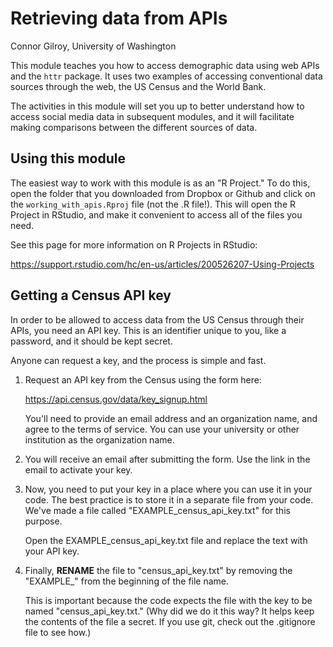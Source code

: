 # Retrieving data from APIs

Connor Gilroy, University of Washington

This module teaches you how to access demographic data using web APIs and
the `httr` package. It uses two examples of accessing conventional data 
sources through the web, the US Census and the World Bank. 

The activities in this module will set you up to better understand how to 
access social media data in subsequent modules, and it will facilitate making comparisons between the different sources of data.

## Using this module

The easiest way to work with this module is as an "R Project." To do this, 
open the folder that you downloaded from Dropbox or Github and click on the
`working_with_apis.Rproj` file (not the .R file!). This will open the R Project
in RStudio, and make it convenient to access all of the files you need.

See this page for more information on R Projects in RStudio:

https://support.rstudio.com/hc/en-us/articles/200526207-Using-Projects

## Getting a Census API key

In order to be allowed to access data from the US Census through their APIs, 
you need an API key. This is an identifier unique to you, like a password, 
and it should be kept secret. 

Anyone can request a key, and the process is simple and fast.

1. Request an API key from the Census using the form here:  

    https://api.census.gov/data/key_signup.html  
    
    You'll need to provide an email address and an organization name, 
    and agree to the terms of service. You can use your university or 
    other institution as the organization name. 
    
2. You will receive an email after submitting the form. Use the link in 
    the email to activate your key. 
    
3. Now, you need to put your key in a place where you can use it in your code. 
    The best practice is to store it in a separate file from your code. We've
    made a file called "EXAMPLE_census_api_key.txt" for this purpose. 
    
    Open the EXAMPLE_census_api_key.txt file and replace the text with your 
    API key.
    
4. Finally, **RENAME** the file to "census_api_key.txt" by removing the
    "EXAMPLE_" from the beginning of the file name. 
    
    This is important because the code expects the file with the key to be
    named "census_api_key.txt." (Why did we do it this way? It helps keep the
    contents of the file a secret. If you use git, check out the .gitignore 
    file to see how.)

